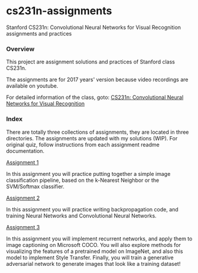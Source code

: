 # cs231n-assignments
Stanford CS231n: Convolutional Neural Networks for Visual Recognition assignments and practices

### Overview

This project are assignment solutions and practices of Stanford class CS231n.

The assignments are for 2017 years' version because video recordings are available on youtube.

For detailed information of the class, goto: [CS231n: Convolutional Neural Networks for Visual Recognition](http://vision.stanford.edu/teaching/cs231n/)

### Index

There are totally three collections of assignments, they are located in three directories.
The assignments are updated with my solutions (WIP).
For original quiz, follow instructions from each assignment readme documentation.

[Assignment 1](/assignment1)

In this assignment you will practice putting together a simple image classification pipeline, based on the k-Nearest Neighbor or the SVM/Softmax classifier.

[Assignment 2](/assignment2)

In this assignment you will practice writing backpropagation code, and training
Neural Networks and Convolutional Neural Networks.

[Assignment 3](/assignment3)

In this assignment you will implement recurrent networks, and apply them to image captioning on Microsoft COCO. You will also explore methods for visualizing the features of a pretrained model on ImageNet, and also this model to implement Style Transfer. Finally, you will train a generative adversarial network to generate images that look like a training dataset!
